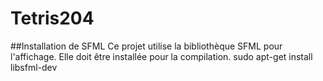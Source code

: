 # Tetris204

##Installation de SFML
Ce projet utilise la bibliothèque SFML pour l'affichage. Elle doit être installée pour la compilation.
sudo apt-get install libsfml-dev
